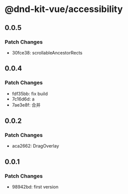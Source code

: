 # @dnd-kit-vue/accessibility

## 0.0.5

### Patch Changes

- 30fce38: scrollableAncestorRects

## 0.0.4

### Patch Changes

- fdf35bb: fix build
- 7c16d6d: a
- 7ae3e8f: 合并

## 0.0.2

### Patch Changes

- aca2662: DragOverlay

## 0.0.1

### Patch Changes

- 98942bd: first version
